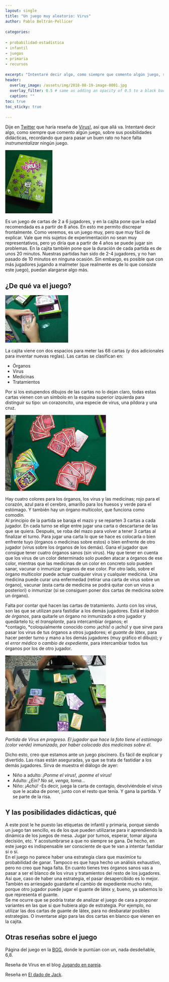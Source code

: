 ```yaml
---
layout: single
title: "Un juego muy aleatorio: Virus"
author: Pablo Beltrán-Pellicer 

categories:
 
- probabilidad-estadística 
- infantil 
- juegos 
- primaria 
- recursos

excerpt: "Intentaré decir algo, como siempre que comento algún juego, sobre sus posibilidades didácticas, recordando que para pasar un buen rato no hace falta *instrumentalizar* ningún juego"
header:
  overlay_image: /assets/img/2018-08-19-image-0001.jpg
  overlay_filter: 0.5 # same as adding an opacity of 0.5 to a black background
  caption: ""
toc: true
toc_sticky: true

---
```


Dije en [Twitter](https://twitter.com/pbeltranp/status/1030060585801723909) que haría reseña de [Virus!](https://www.tranjisgames.com/juegos-de-mesa/juego-de-cartas-virus/), así que allá va. Intentaré decir algo, como siempre que comento algún juego, sobre sus posibilidades didácticas, recordando que para pasar un buen rato no hace falta *instrumentalizar* ningún juego. 

![](/assets/img/2018-08-19-image-0000.jpg)

Es un juego de cartas de 2 a 6 jugadores, y en la cajita pone que la edad recomendada es a partir de 8 años. En esto me permito discrepar frontalmente. Como veremos, es un juego muy, pero que muy fácil de explicar. Vale que mis sujetos de experimentación no sean muy representativos, pero yo diría que a partir de 4 años se puede jugar sin problemas. En la cajita también pone que la duración de cada partida es de unos 20 minutos. Nuestras partidas han sido de 2-4 jugadores, y no han pasado de 10 minutos en ninguna ocasión. Sin embargo, es posible que con más jugadores jugando a malmeter (que realmente es de lo que consiste este juego), puedan alargarse algo más.  


## ¿De qué va el juego?

![](/assets/img/2018-08-19-image-0001.jpg)

La cajita viene con dos espacios para meter las 68 cartas (y dos adicionales para inventar nuevas reglas). Las cartas se clasifican en:  
- Órganos   
- Virus  
- Medicinas  
- Tratamientos  

Por si los estupendos dibujos de las cartas no lo dejan claro, todas estas cartas vienen con un símbolo en la esquina superior izquierda para distinguir su tipo: un corazoncito, una especie de virus, una píldora y una cruz.  

![](/assets/img/2018-08-19-image-0002.jpg)

Hay cuatro colores para los órganos, los virus y las medicinas; rojo para el corazón, azul para el cerebro, amarillo para los huesos y verde para el estómago. Y también hay un órgano multicolor, que funciona como
comodín.  
Al principio de la partida se baraja el mazo y se reparten 3 cartas a cada jugador. En cada turno se elige entre jugar una carta o descartarse de las que se quiera. Después, se roba del mazo para volver a tener 3 cartas al finalizar el turno. Para jugar una carta lo que se hace es colocarla o bien enfrente tuyo (órganos o medicinas sobre estos) o bien enfrente de otro jugador (virus sobre los órganos de los demás). Gana el jugador que consigue tener cuatro órganos sanos (sin virus).   Hay que tener en cuenta que los virus de un color determinado solo pueden atacar a órganos de ese color, mientras que las medicinas de un color en concreto solo pueden sanar, vacunar o inmunizar órganos de ese color. Por otro lado, sobre el órgano multicolor puede actuar cualquier virus y cualquier medicina. Una medicina puede curar una enfermedad (retirar una carta de virus sobre un órgano), vacunar (esta carta de medicina se podrá quitar con un virus a posteriori) o inmunizar (si se consiguen poner dos cartas de medicina sobre un órgano).  
  
Falta por contar qué hacen las cartas de tratamiento. Junto con los virus, son las que se utilizan para fastidiar a los demás jugadores. Está el *ladrón de órganos*, para quitarle un órgano no inmunizado a otro jugador y quedártelo tú; el *transplante*, para intercambiar órganos; el *contagio, *coloquialmente conocido como ¡achís! o ¡achú! y que sirve para pasar los virus de tus órganos a otros jugadores; el *guante de látex*, para hacer perder turno y mano a los demás jugadores (muy gráfico el dibujo); y el *error médico* o *cambio de expediente*, para intercambiar todos tus órganos por los de otro jugador.  

![](/assets/img/2018-08-19-image-0003.jpg)

*Partida de Virus en progreso. El jugador que hace la foto tiene el estómago (color verde) inmunizado, por haber colocado dos medicinas sobre él.* 

  
Dicho esto, creo que estamos ante un juego piscinero. Es fácil de explicar y divertido. Las risas están aseguradas, ya que se trata de fastidiar a los demás jugadores. Sirva de muestra el diálogo de ayer:  
- Niño a adulto: *¡Ponme el virus!, ¡ponme el virus!*  
- Adulto: *¿Ein? No sé, venga, toma...*  
- Niño: *¡Achú!* -Es decir, juega la carta de contagio, devolviéndole el virus que le acaba de poner, junto con el resto que tenía. Y gana la partida. Y se parte de la risa.  

## Y las posibilidades didácticas, qué

A este post le he puesto las etiquetas de infantil y primaria, porque siendo un juego tan sencillo, es de los que pueden utilizarse para ir aprendiendo la dinámica de los juegos de mesa. Jugar por turnos, esperar, tomar alguna decisión, etc. Y acostumbrarse a que no siempre se gana. De hecho, en este juego es indispensable ser consciente de que te van a intentar fastidiar sí o sí.  
En el juego no parece haber una estrategia clara que maximice tu probabilidad de ganar. Tampoco es que haya hecho un análisis exhaustivo, pero no creo que haga falta. En cuanto tienes tres órganos sanos vas a pasar a ser el blanco de los virus y tratamientos del resto de los jugadores. Así que, caso de haber una estrategia, el pasar desapercibido es lo mejor. También es arriesgado guardarte el cambio de expediente mucho rato, porque otro jugador puede jugar el guante de látex y, bueno, ya sabemos lo que representa el guante.  
Se me ocurre que se podría tratar de analizar el juego de cara a proponer variantes en las que sí que hubiera algo de estrategia. Por ejemplo, no utilizar las dos cartas de guante de látex, para no desbaratar posibles estrategias. O inventarse algo para las dos cartas en blanco que vienen en la cajita.  

## Otras reseñas sobre el juego 

Página del juego en la [BGG](https://boardgamegeek.com/boardgame/180020/virus), donde le puntúan con un, nada desdeñable, 6,8.

Reseña de Virus en el blog [Jugando en pareja](https://jugandoenpareja.wordpress.com/2015/10/12/juego-de-hoy-virus/). 

Reseña en [El dado de Jack](https://eldadodejack.com/2015/11/30/virus-achuses-y-pupitas/).
